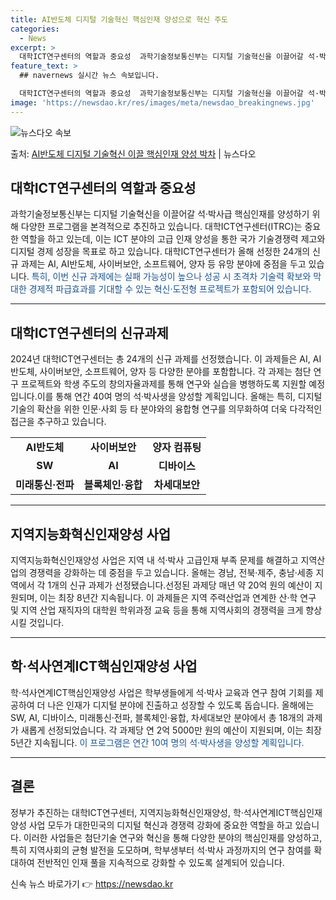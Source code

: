 ```yaml
---
title: AI반도체 디지털 기술혁신 핵심인재 양성으로 혁신 주도
categories:
  - News
excerpt: >
  대학ICT연구센터의 역할과 중요성  과학기술정보통신부는 디지털 기술혁신을 이끌어갈 석·박사급 핵심인재를 양성…
feature_text: >
  ## navernews 실시간 뉴스 속보입니다.

  대학ICT연구센터의 역할과 중요성  과학기술정보통신부는 디지털 기술혁신을 이끌어갈 석·박사급 핵심인재를 양성…
image: 'https://newsdao.kr/res/images/meta/newsdao_breakingnews.jpg'
---
```


![뉴스다오 속보](https://newsdao.kr/res/images/meta/newsdao_breakingnews.jpg)

<p>출처: <a href="https://newsdao.kr/4567" rel="dofollow">AI반도체 디지털 기술혁신 이끌 핵심인재 양성 박차</a> | 뉴스다오</p>

<h2 data-ke-size="size26">대학ICT연구센터의 역할과 중요성</h2>
<p data-ke-size="size16">과학기술정보통신부는 디지털 기술혁신을 이끌어갈 석·박사급 핵심인재를 양성하기 위해 다양한 프로그램을 본격적으로 추진하고 있습니다. 대학ICT연구센터(ITRC)는 중요한 역할을 하고 있는데, 이는 ICT 분야의 고급 인재 양성을 통한 국가 기술경쟁력 제고와 디지털 경제 성장을 목표로 하고 있습니다. 대학ICT연구센터가 올해 선정한 24개의 신규 과제는 AI, AI반도체, 사이버보안, 소프트웨어, 양자 등 유망 분야에 중점을 두고 있습니다. <span style="color: #1a5490;">특히, 이번 신규 과제에는 실패 가능성이 높으나 성공 시 초격차 기술력 확보와 막대한 경제적 파급효과를 기대할 수 있는 혁신·도전형 프로젝트가 포함되어 있습니다.</span></p>
<hr>
<h2 data-ke-size="size26">대학ICT연구센터의 신규과제</h2>
<p data-ke-size="size16">2024년 대학ICT연구센터는 총 24개의 신규 과제를 선정했습니다. 이 과제들은 AI, AI반도체, 사이버보안, 소프트웨어, 양자 등 다양한 분야를 포함합니다. 각 과제는 첨단 연구 프로젝트와 학생 주도의 창의자율과제를 통해 연구와 실습을 병행하도록 지원할 예정입니다.이를 통해 연간 40여 명의 석·박사생을 양성할 계획입니다. 올해는 특히, 디지털 기술의 확산을 위한 인문·사회 등 타 분야와의 융합형 연구를 의무화하여 더욱 다각적인 접근을 추구하고 있습니다.</p>
<table>
  <tr>
    <td style="text-align: center; height: 17px;"><b>AI반도체</b></td>
    <td style="text-align: center; height: 17px;"><b>사이버보안</b></td>
    <td style="text-align: center; height: 17px;"><b>양자 컴퓨팅</b></td>
  </tr>
  <tr>
    <td style="text-align: center; height: 17px;"><b>SW</b></td>
    <td style="text-align: center; height: 17px;"><b>AI</b></td>
    <td style="text-align: center; height: 17px;"><b>디바이스</b></td>
  </tr>
  <tr>
    <td style="text-align: center; height: 17px;"><b>미래통신·전파</b></td>
    <td style="text-align: center; height: 17px;"><b>블록체인·융합</b></td>
    <td style="text-align: center; height: 17px;"><b>차세대보안</b></td>
  </tr>
</table>
<hr>
<h2 data-ke-size="size26">지역지능화혁신인재양성 사업</h2>
<p data-ke-size="size16">지역지능화혁신인재양성 사업은 지역 내 석·박사 고급인재 부족 문제를 해결하고 지역산업의 경쟁력을 강화하는 데 중점을 두고 있습니다. 올해는 경남, 전북·제주, 충남·세종 지역에서 각 1개의 신규 과제가 선정됐습니다.선정된 과제당 매년 약 20억 원의 예산이 지원되며, 이는 최장 8년간 지속됩니다. 이 과제들은 지역 주력산업과 연계한 산·학 연구 및 지역 산업 재직자의 대학원 학위과정 교육 등을 통해 지역사회의 경쟁력을 크게 향상시킬 것입니다.</p>
<hr>
<h2 data-ke-size="size26">학·석사연계ICT핵심인재양성 사업</h2>
<p data-ke-size="size16">학·석사연계ICT핵심인재양성 사업은 학부생들에게 석·박사 교육과 연구 참여 기회를 제공하여 더 나은 인재가 디지털 분야에 진출하고 성장할 수 있도록 돕습니다. 올해에는 SW, AI, 디바이스, 미래통신·전파, 블록체인·융합, 차세대보안 분야에서 총 18개의 과제가 새롭게 선정되었습니다. 각 과제당 연 2억 5000만 원의 예산이 지원되며, 이는 최장 5년간 지속됩니다. <span style="color: #1a5490;">이 프로그램은 연간 10여 명의 석·박사생을 양성할 계획입니다.</span></p>
<hr>
<h2 data-ke-size="size26">결론</h2>
<p data-ke-size="size16">정부가 추진하는 대학ICT연구센터, 지역지능화혁신인재양성, 학·석사연계ICT핵심인재양성 사업 모두가 대한민국의 디지털 혁신과 경쟁력 강화에 중요한 역할을 하고 있습니다. 이러한 사업들은 첨단기술 연구와 혁신을 통해 다양한 분야의 핵심인재를 양성하고, 특히 지역사회의 균형 발전을 도모하며, 학부생부터 석·박사 과정까지의 연구 참여를 확대하여 전반적인 인재 풀을 지속적으로 강화할 수 있도록 설계되어 있습니다.</p> 

신속 뉴스 바로가기 👉 <a href="https://newsdao.kr" rel="dofollow">https://newsdao.kr</a>


